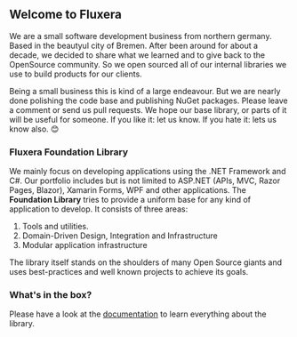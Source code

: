 ## Welcome to Fluxera

We are a small software development business from northern germany. Based in the beautyul city of Bremen. After been around for about a decade, we decided to share what we learned and to give back to the OpenSource community. So we open sourced all of our internal libraries we use to build products for our clients.

Being a small business this is kind of a large endeavour. But we are nearly done polishing the code base and publishing NuGet packages. Please leave a comment or send us pull requests. We hope our base library, or parts of it will be useful for someone. If you like it: let us know. If you hate it: lets us know also. 😊

### Fluxera Foundation Library

We mainly focus on developing applications using the .NET Framework and C#. Our portfolio includes but is not limited to ASP.NET (APIs, MVC, Razor Pages, Blazor), Xamarin Forms, WPF and other applications. The **Foundation Library** tries to provide a uniform base for any kind of application to develop. It consists of three areas:

1. Tools and utilities.
2. Domain-Driven Design, Integration and Infrastructure
3. Modular application infrastructure

The library itself stands on the shoulders of many Open Source giants and uses best-practices and well known projects to achieve its goals.

### What's in the box?

Please have a look at the [documentation](https://github.com/fluxera/.github/wiki) to learn everything about the library.
